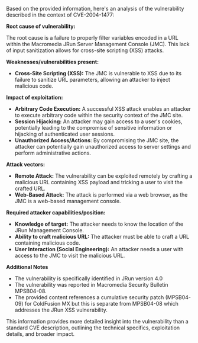 Based on the provided information, here's an analysis of the vulnerability described in the context of CVE-2004-1477:

**Root cause of vulnerability:**

The root cause is a failure to properly filter variables encoded in a URL within the Macromedia JRun Server Management Console (JMC). This lack of input sanitization allows for cross-site scripting (XSS) attacks.

**Weaknesses/vulnerabilities present:**

*   **Cross-Site Scripting (XSS):** The JMC is vulnerable to XSS due to its failure to sanitize URL parameters, allowing an attacker to inject malicious code.

**Impact of exploitation:**

*   **Arbitrary Code Execution:** A successful XSS attack enables an attacker to execute arbitrary code within the security context of the JMC site.
*   **Session Hijacking:** An attacker may gain access to a user's cookies, potentially leading to the compromise of sensitive information or hijacking of authenticated user sessions.
*   **Unauthorized Access/Actions**: By compromising the JMC site, the attacker can potentially gain unauthorized access to server settings and perform administrative actions.

**Attack vectors:**

*   **Remote Attack:** The vulnerability can be exploited remotely by crafting a malicious URL containing XSS payload and tricking a user to visit the crafted URL.
*   **Web-Based Attack:** The attack is performed via a web browser, as the JMC is a web-based management console.

**Required attacker capabilities/position:**

*   **Knowledge of target:** The attacker needs to know the location of the JRun Management Console.
*   **Ability to craft malicious URL:** The attacker must be able to craft a URL containing malicious code.
*   **User Interaction (Social Engineering):** An attacker needs a user with access to the JMC to visit the malicious URL.

**Additional Notes**
*   The vulnerability is specifically identified in JRun version 4.0
*   The vulnerability was reported in Macromedia Security Bulletin MPSB04-08.
*  The provided content references a cumulative security patch (MPSB04-09) for ColdFusion MX but this is separate from MPSB04-08 which addresses the JRun XSS vulnerability.

This information provides more detailed insight into the vulnerability than a standard CVE description, outlining the technical specifics, exploitation details, and broader impact.